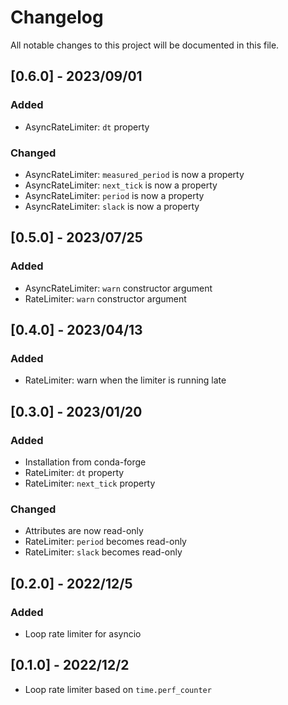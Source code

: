 # Changelog

All notable changes to this project will be documented in this file.

## [0.6.0] - 2023/09/01

### Added

- AsyncRateLimiter: `dt` property

### Changed

- AsyncRateLimiter: `measured_period` is now a property
- AsyncRateLimiter: `next_tick` is now a property
- AsyncRateLimiter: `period` is now a property
- AsyncRateLimiter: `slack` is now a property

## [0.5.0] - 2023/07/25

### Added

- AsyncRateLimiter: ``warn`` constructor argument
- RateLimiter: ``warn`` constructor argument

## [0.4.0] - 2023/04/13

### Added

- RateLimiter: warn when the limiter is running late

## [0.3.0] - 2023/01/20

### Added

- Installation from conda-forge
- RateLimiter: ``dt`` property
- RateLimiter: ``next_tick`` property

### Changed

- Attributes are now read-only
- RateLimiter: ``period`` becomes read-only
- RateLimiter: ``slack`` becomes read-only

## [0.2.0] - 2022/12/5

### Added

- Loop rate limiter for asyncio

## [0.1.0] - 2022/12/2

- Loop rate limiter based on ``time.perf_counter``

